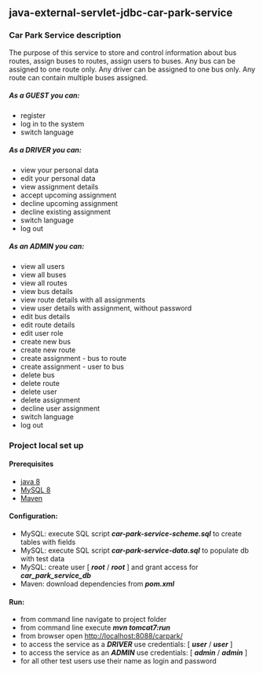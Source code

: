 <h2>java-external-servlet-jdbc-car-park-service</h2>

<h3>Car Park Service description</h3>
The purpose of this service to store and control information about bus routes, 
assign buses to routes, assign users to buses. Any bus can be assigned to one route only.
Any driver can be assigned to one bus only. Any route can contain multiple buses assigned.

<h5>As a <b><i>GUEST</i></b> you can:</h5>
<ul>
<li>register</li>
<li>log in to the system</li>
<li>switch language</li>
</ul>

<h5>As a <b><i>DRIVER</i></b> you can:</h5>
<ul>
<li>view your personal data</li>
<li>edit your personal data</li>
<li>view assignment details</li>
<li>accept upcoming assignment</li>
<li>decline upcoming assignment</li>
<li>decline existing assignment</li>
<li>switch language</li>
<li>log out</li>
</ul>

<h5>As an <b><i>ADMIN</i></b> you can:</h5>
<ul>
<li>view all users</li>
<li>view all buses</li>
<li>view all routes</li>
<li>view bus details</li>
<li>view route details with all assignments</li>
<li>view user details with assignment, without password</li>
<li>edit bus details</li>
<li>edit route details</li>
<li>edit user role</li>
<li>create new bus</li>
<li>create new route</li>
<li>create assignment - bus to route</li>
<li>create assignment - user to bus</li>
<li>delete bus</li>
<li>delete route</li>
<li>delete user</li>
<li>delete assignment</li>
<li>decline user assignment</li>
<li>switch language</li>
<li>log out</li>
</ul>

<h3>Project local set up</h3>
<h4>Prerequisites</h4>
<ul>
<li><a href="https://www.oracle.com/java/technologies/javase/javase-jdk8-downloads.html">java 8</a></li>
<li><a href="https://dev.mysql.com/downloads/installer/">MySQL 8</a></li>
<li><a href="https://maven.apache.org/install.html">Maven</a></li>
</ul>

<h4>Configuration:</h4>
<ul>
<li>MySQL: execute SQL script <b><i>car-park-service-scheme.sql</i></b> to create tables with fields</li>
<li>MySQL: execute SQL script <b><i>car-park-service-data.sql</i></b> to populate db with test data</li>
<li>MySQL: create user [ <b><i>root</i></b> / <b><i>root</i></b> ] and grant access for <b><i>car_park_service_db</i></b></li>
<li>Maven: download dependencies from <b><i>pom.xml</i></b></li>
</ul>

<h4>Run:</h4>
<ul>
<li>from command line navigate to project folder</li>
<li>from command line execute <b><i>mvn tomcat7:run</i></b></li>
<li>from browser open <a href="http://localhost:8088/carpark/">http://localhost:8088/carpark/</a></li>
<li>to access the service as a <b><i>DRIVER</i></b> use credentials: [ <b><i>user</i></b> / <b><i>user</i></b> ]</li>
<li>to access the service as an <b><i>ADMIN</i></b> use credentials: [ <b><i>admin</i></b> / <b><i>admin</i></b> ]</li>
<li>for all other test users use their name as login and password</li>
</ul>